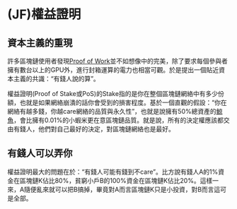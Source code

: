 # \(JF\)權益證明

## 資本主義的重現

許多區塊鏈使用者發現[Proof of Work](pos-1.md)並不如想像中的完美，除了要求每個參與者擁有數台以上的GPU外，進行封箱運算的電力也相當可觀。於是提出一個貼近資本主義的共識：“有錢人說的算”。

權益證明\(Proof of Stake或PoS\)的Stake指的是你在整個區塊鏈網絡中有多少份額，也就是如果網絡崩潰的話你會受到的損害程度。基於一個直觀的假設：“你在網絡有越多錢，你越care網絡的品質與永久性”，也就是說擁有50%總資產的[鯨魚](../mi-yin/undefined-5.md)，會比擁有0.01%的小蝦米更在意區塊鏈品質。就是說，所有的決定權應該都交由有錢人，他們對自己最好的決定，對區塊鏈網絡也是最好。

## 有錢人可以弄你

權益證明最大的問題在於：“有錢人可能有錢到不care”。比方說有錢人A的1%資金在區塊鏈K佔比80%，貧窮小戶B的100%資金在區塊鏈K佔比20%。這樣一來，A隨便亂來就可以把B搞掉，畢竟對A而言區塊鏈K只是小投資，對B而言這可是全部。

